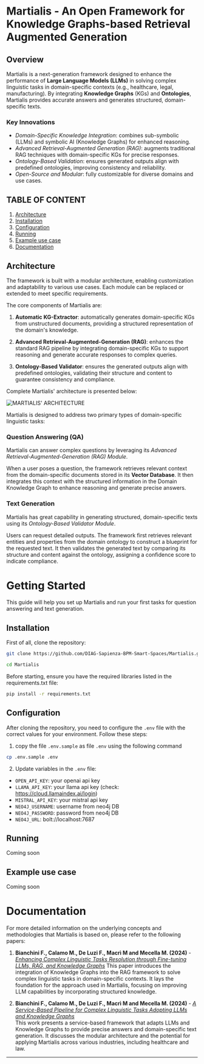 # Martialis - An Open Framework for Knowledge Graphs-based Retrieval Augmented Generation

## Overview
Martialis is a next-generation framework designed to enhance the performance of **Large Language Models (LLMs)** in solving complex linguistic tasks in domain-specific contexts (e.g., healthcare, legal, manufacturing). By integrating **Knowledge Graphs** (KGs) and **Ontologies**, Martialis provides accurate answers and generates structured, domain-specific texts.

### Key Innovations
* _Domain-Specific Knowledge Integration_: combines sub-symbolic (LLMs) and symbolic AI (Knowledge Graphs) for enhanced reasoning.
* _Advanced Retrieval-Augmented Generation (RAG)_: augments traditional RAG techniques with domain-specific KGs for precise responses.
* _Ontology-Based Validation_: ensures generated outputs align with predefined ontologies, improving consistency and reliability.
* _Open-Source and Modular_: fully customizable for diverse domains and use cases.

## TABLE OF CONTENT 
1. [Architecture](#architecture)
2. [Installation](#installation)
3. [Configuration](#configuration)
4. [Running](#running)
5. [Example use case](#example-use-case)
6. [Documentation](#documentation)

## Architecture
The framework is built with a modular architecture, enabling customization and adaptability to various use cases. Each module can be replaced or extended to meet specific requirements.

The core components of Martialis are:

1. **Automatic KG-Extractor**: automatically generates domain-specific KGs from unstructured documents, providing a structured representation of the domain's knowledge.

2. **Advanced Retrieval-Augmented-Generation (RAG)**: enhances the standard RAG pipeline by integrating domain-specific KGs to support reasoning and generate accurate responses to complex queries.

3. **Ontology-Based Validator**: ensures the generated outputs align with predefined ontologies, validating their structure and content to guarantee consistency and compliance.

Complete Martialis' architecture is presented below:

![MARTIALIS' ARCHITECTURE](https://github.com/user-attachments/assets/4fd06701-728f-44aa-b5b0-61d0dbf2ef87)

Martialis is designed to address two primary types of domain-specific linguistic tasks:

### Question Answering (QA)
Martialis can answer complex questions by leveraging its *Advanced Retrieval-Augmented-Generation (RAG) Module*.

When a user poses a question, the framework retrieves relevant context from the domain-specific documents stored in its **Vector Database**.
It then integrates this context with the structured information in the Domain Knowledge Graph to enhance reasoning and generate precise answers.

### Text Generation
Martialis has great capability in generating structured, domain-specific texts using its *Ontology-Based Validator Module*.

Users can request detailed outputs. The framework first retrieves relevant entities and properties from the domain ontology to construct a blueprint for the requested text. It then validates the generated text by comparing its structure and content against the ontology, assigning a confidence score to indicate compliance.

# Getting Started
This guide will help you set up Martialis and run your first tasks for question answering and text generation.

## Installation
First of all, clone the repository:


```bash
git clone https://github.com/DIAG-Sapienza-BPM-Smart-Spaces/Martialis.git
```

```bash
cd Martialis
```

Before starting, ensure you have the required libraries listed in the requirements.txt file:

```bash
pip install -r requirements.txt
```

## Configuration
After cloning the repository, you need to configure the `.env` file with the correct values for your environment. Follow these steps: 

1. copy the file `.env.sample` as file `.env` using the following command
```bash
cp .env.sample .env
```

2. Update variables in the `.env` file:
 * `OPEN_API_KEY`: your openai api key
 * `LLAMA_API_KEY`: your llama api key (check: https://cloud.llamaindex.ai/login)
 * `MISTRAL_API_KEY`: your mistral api key
 * `NEO4J_USERNAME`: username from neo4j DB
 * `NEO4J_PASSWORD`: password from neo4j DB
 * `NEO4J_URL`: bolt://localhost:7687

## Running
Coming soon

## Example use case
Coming soon

# Documentation
For more detailed information on the underlying concepts and methodologies that Martialis is based on, please refer to the following papers:

1. **Bianchini F., Calamo M., De Luzi F., Macrì M and Mecella M. (2024)** - [*Enhancing Complex Linguistic Tasks Resolution through Fine-tuning LLMs, RAG, and Knowledge Graphs*](https://doi.org/10.1007/978-3-031-61003-5_13)
   This paper introduces the integration of Knowledge Graphs into the RAG framework to solve complex linguistic tasks in domain-specific contexts. It lays the foundation for the approach used in Martialis, focusing on improving LLM capabilities by incorporating structured knowledge.

2. **Bianchini F., Calamo M., De Luzi F., Macrì M and Mecella M. (2024)** - [*A Service-Based Pipeline for Complex Linguistic Tasks Adopting LLMs and Knowledge Graphs*](https://doi.org/10.1007/978-3-031-72578-4_8)  
   This work presents a service-based framework that adapts LLMs and Knowledge Graphs to provide precise answers and domain-specific text generation. It discusses the modular architecture and the potential for applying Martialis across various industries, including healthcare and law.


---
